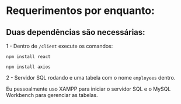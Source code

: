 
# Requerimentos por enquanto:

## Duas dependências são necessárias:


1 - Dentro de `/client` execute os comandos:


`npm install react`

`npm install axios`


2 - Servidor SQL rodando e uma tabela com o nome `employees` dentro.

Eu pessoalmente uso XAMPP para iniciar o servidor SQL e o MySQL Workbench para gerenciar as tabelas.